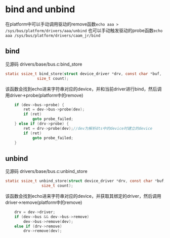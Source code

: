 # bind and unbind

在platform中可以手动调用驱动的remove函数`echo aaa > /sys/bus/platform/drivers/aaa/unbind`
也可以手动触发驱动的probe函数`echo aaa /sys/bus/platform/drivers/caam_jr/bind`

## bind

见源码 drivers/base/bus.c:bind_store
```c
static ssize_t bind_store(struct device_driver *drv, const char *buf,
			  size_t count);
```
该函数会找到echo进来字符串对应的device，并和当前driver进行bind，然后调用driver->probe(platform中的remove)
```c
	if (dev->bus->probe) {
		ret = dev->bus->probe(dev);
		if (ret)
			goto probe_failed;
	} else if (drv->probe) {
		ret = drv->probe(dev);//dev为解析dts中的device时建立的device
		if (ret)
			goto probe_failed;
	}
```

## unbind

见源码 drivers/base/bus.c:unbind_store
```c
static ssize_t unbind_store(struct device_driver *drv, const char *buf,
			    size_t count);
```
该函数会找到echo进来字符串对应的device，并获取其绑定的driver，然后调用driver->remove(platform中的remove)
```c
    drv = dev->driver;
    if (dev->bus && dev->bus->remove)
        dev->bus->remove(dev);
    else if (drv->remove)
        drv->remove(dev);
```

